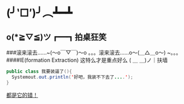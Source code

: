 (╯‵□′)╯︵┻━┻
====
o(*≧▽≦)ツ┏━┓拍桌狂笑
-----
###滚来滚去……~(～o￣▽￣)～o 。。。滚来滚去……o～(＿△＿o～) ~。。。
####IE(formation Extraction)  这特么才是重点好么  ( ＿ ＿)ノ｜扶墙
```Java
public class 我要装逼了(){
  Systemout.out.println('好吧，我装不下去了....');
}
```
[都是它的错！](http://blog.csdn.net/kaitiren/article/details/38513715)
